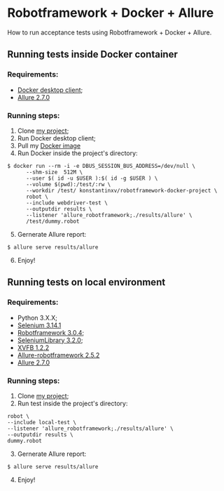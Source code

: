 # Robotframework + Docker + Allure

How to run acceptance tests using Robotframework + Docker + Allure.


## Running tests inside Docker container
### Requirements:
- [Docker desktop client](https://www.docker.com/products/docker-desktop);
- [Allure 2.7.0](https://docs.qameta.io/allure/#_installing_a_commandline)

### Running steps:
1. Clone [my project](https://github.com/KonstantinxVx/robotframework-docker-dummy.git);
2. Run Docker desktop client;
3. Pull my [Docker image](https://hub.docker.com/r/konstantinxv/robotframework-docker-project/)
4. Run Docker inside the project's directory:

```
$ docker run --rm -i -e DBUS_SESSION_BUS_ADDRESS=/dev/null \
      --shm-size  512M \
      --user $( id -u $USER ):$( id -g $USER ) \
      --volume $(pwd):/test/:rw \
      --workdir /test/ konstantinxv/robotframework-docker-project \
      robot \
      --include webdriver-test \
      --outputdir results \
      --listener 'allure_robotframework;./results/allure' \
      /test/dummy.robot
```

5. Gernerate Allure report:

```
$ allure serve results/allure
```

6. Enjoy! 

## Running tests on local environment
### Requirements:
- Python 3.X.X;
- [Selenium 3.14.1](https://pypi.org/project/selenium/)
- [Robotframework 3.0.4](https://pypi.org/project/robotframework/);
- [SeleniumLibrary 3.2.0](https://pypi.org/project/robotframework-seleniumlibrary/);
- [XVFB 1.2.2](https://pypi.org/project/robotframework-xvfb/)
- [Allure-robotframework 2.5.2](https://pypi.org/project/allure-robotframework/)
- [Allure 2.7.0](https://docs.qameta.io/allure/#_installing_a_commandline)

### Running steps:
1. Clone [my project](https://github.com/KonstantinxVx/robotframework-docker-dummy.git);
2. Run test inside the project's directory:

```
robot \
--include local-test \
--listener 'allure_robotframework;./results/allure' \
--outputdir results \
dummy.robot
```

3. Gernerate Allure report:

```
$ allure serve results/allure
```

4. Enjoy! 

